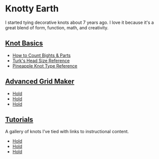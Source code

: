 # Knotty Earth

I started tying decorative knots about 7 years ago. I love it because it's a great blend of form, function, math, and creativity. 

## [Knot Basics](./basics/README.md)

* [How to Count Bights & Parts](./basics/count-bights-parts.md)
* [Turk's Head Size Reference](./basics/tk-size-reference.md) 
* [Pineapple Knot Type Reference](./basics/pineapple-type-reference.md)

## [Advanced Grid Maker](./agm/README.md)

* [Hold]()
* [Hold]() 
* [Hold]()

## [Tutorials](./tutorials/README.md)

A gallery of knots I've tied with links to instructional content. 

* [Hold]()
* [Hold]() 
* [Hold]()

